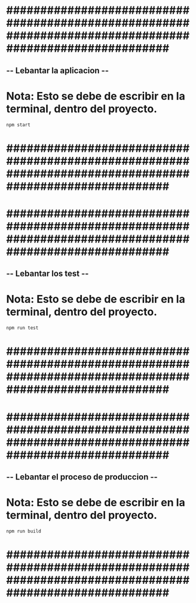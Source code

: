 # ######################################################################################################### #


## -- Lebantar la aplicacion -- ##


# Nota: Esto se debe de escribir en la terminal, dentro del proyecto.


    npm start


# ######################################################################################################### #





# ######################################################################################################### #


## -- Lebantar los test -- ##


# Nota: Esto se debe de escribir en la terminal, dentro del proyecto.


    npm run test


# ######################################################################################################### #





# ######################################################################################################### #


## -- Lebantar el proceso de produccion -- ##


# Nota: Esto se debe de escribir en la terminal, dentro del proyecto.


    npm run build


# ######################################################################################################### #

